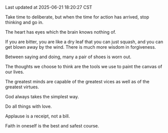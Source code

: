 Last updated at 2025-06-21 18:20:27 CST

Take time to deliberate, but when the time for action has arrived, stop thinking and go in.

The heart has eyes which the brain knows nothing of.

If you are bitter, you are like a dry leaf that you can just squash, and you can get blown away by the wind. There is much more wisdom in forgiveness.

Between saying and doing, many a pair of shoes is worn out.

The thoughts we choose to think are the tools we use to paint the canvas of our lives.

The greatest minds are capable of the greatest vices as well as of the greatest virtues.

God always takes the simplest way.

Do all things with love.

Applause is a receipt, not a bill.

Faith in oneself is the best and safest course.

